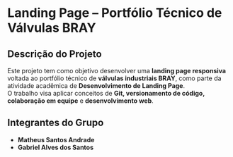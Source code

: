 # Landing Page – Portfólio Técnico de Válvulas BRAY

## Descrição do Projeto
Este projeto tem como objetivo desenvolver uma **landing page responsiva** voltada ao portfólio técnico de **válvulas industriais BRAY**, como parte da atividade acadêmica de **Desenvolvimento de Landing Page**.  
O trabalho visa aplicar conceitos de **Git, versionamento de código, colaboração em equipe** e **desenvolvimento web**.


## Integrantes do Grupo
- **Matheus Santos Andrade**
- **Gabriel Alves dos Santos**

